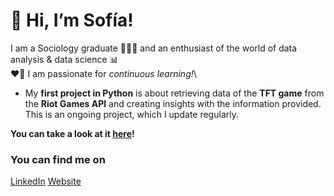 
# 👋 Hi, I’m Sofía!
I am a Sociology graduate 🧑‍🤝‍🧑 and an enthusiast of the world of data analysis & data science 📊\
❤️‍🔥 I am passionate for _continuous learning!_\
- My **first project in Python** is about retrieving data of the **TFT game** from the **Riot Games API** and creating insights with the information provided. This is an ongoing project, which I update regularly.

**You can take a look at it [here](https://github.com/Sofia-A-Fayo-Freites/CS50-Python-Final-Project)!**


### You can find me on
[LinkedIn](https://www.linkedin.com/in/sofia-fayo-freites/)
[Website](https://sites.google.com/view/sofiaafayo/home)
